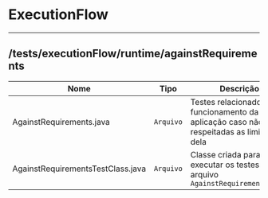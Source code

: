 # ExecutionFlow

<hr />

## /tests/executionFlow/runtime/againstRequirements
|        Nome        |Tipo|Descrição|
|----------------|-------------------------------|-----------------------------|
| AgainstRequirements.java|`Arquivo`|Testes relacionados ao funcionamento da aplicação caso não sejam respeitadas as limitações dela|
| AgainstRequirementsTestClass.java|`Arquivo`|Classe criada para executar os testes do arquivo `AgainstRequirements.java`|